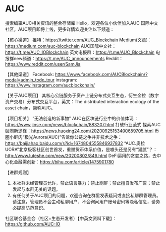# AUC
搜索编辑AUC相关资讯的整合存储库
Hello，欢迎各位小伙伴加入AUC 国际中文社区，AUC项目即将上线，更多详情欢迎关注以下频道：
 
【核心渠道】
推特：https://twitter.com/AUC_Blockchain
Medium(文章)：https://medium.com/auc-blockchain
AUC国际中文社：https://t.me/AUC_IOBlockchain
英文电报群：https://t.me/AUC_Blockchain
电报群new频道：https://t.me/AUC_announcements
Reddit：https://www.reddit.com/user/SamJia
 
【其他渠道】
Facebook: https://www.facebook.com/AUCBlockchain/?modal=admin_todo_tour
instagram: https://www.instagram.com/aucblockchain/
 
【关于AUC项目】
其核心公链服务于资产上链分布式交互生态，衍生金控（数字资产交易）分布式交互平台，英文：The distributed interaction ecology of the asset chain，简称AUC。
 
【项目相关】
“无法创造的新事物” AUC在区块链行业中的价值体现 ： https://www.jinse.com/news/blockchain/883207.html
打破行业范式 探索AUC破圈新途径：https://news.huoxing24.com/20200925153400659705.html
币圈小鲜肉“极光Aurora(AUC)”告诉你公链之争并非技术之争：https://baijiahao.baidu.com/s?id=1674804555846937832
“AUC.奥拉UORA”北京极客社区创世首发，重塑货币体系价值，是噱头还是另有“猫腻”？： http://www.luteshe.com/new/20200802/849.html
DeFi运用的贪婪之路，去中心化金融需创新：https://bihu.com/article/1475901780
 
【进群规则】
1. 本社群未经管理员允许，禁止语言暴力；禁止刷屏；禁止擅自发布广告；禁止发起与本群无关的话题。
2. 有任何关于AUC项目的问题，欢迎咨询在群里发表疑问或直接私聊群管理员。请注意，管理员不会主动私聊用户、不会询问用户账号密码等隐私信息，请务必提高防范意识。

社区联合基金会（社区+生态开发者）【中英文资料下载】：https://github.com/AUC-IO
